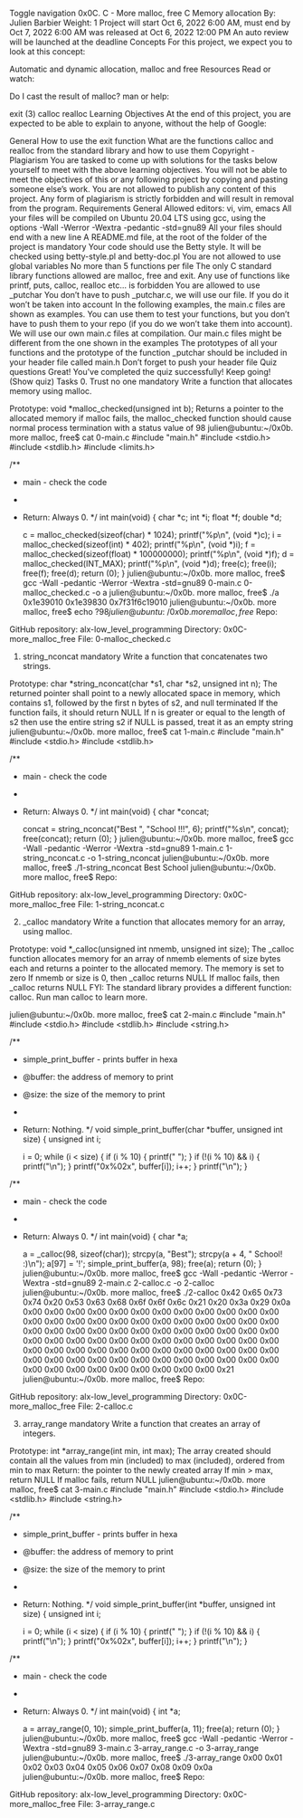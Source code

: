 Toggle navigation
0x0C. C - More malloc, free
C
Memory allocation
 By: Julien Barbier
 Weight: 1
 Project will start Oct 6, 2022 6:00 AM, must end by Oct 7, 2022 6:00 AM
 was released at Oct 6, 2022 12:00 PM
 An auto review will be launched at the deadline
Concepts
For this project, we expect you to look at this concept:

Automatic and dynamic allocation, malloc and free
Resources
Read or watch:

Do I cast the result of malloc?
man or help:

exit (3)
calloc
realloc
Learning Objectives
At the end of this project, you are expected to be able to explain to anyone, without the help of Google:

General
How to use the exit function
What are the functions calloc and realloc from the standard library and how to use them
Copyright - Plagiarism
You are tasked to come up with solutions for the tasks below yourself to meet with the above learning objectives.
You will not be able to meet the objectives of this or any following project by copying and pasting someone else’s work.
You are not allowed to publish any content of this project.
Any form of plagiarism is strictly forbidden and will result in removal from the program.
Requirements
General
Allowed editors: vi, vim, emacs
All your files will be compiled on Ubuntu 20.04 LTS using gcc, using the options -Wall -Werror -Wextra -pedantic -std=gnu89
All your files should end with a new line
A README.md file, at the root of the folder of the project is mandatory
Your code should use the Betty style. It will be checked using betty-style.pl and betty-doc.pl
You are not allowed to use global variables
No more than 5 functions per file
The only C standard library functions allowed are malloc, free and exit. Any use of functions like printf, puts, calloc, realloc etc… is forbidden
You are allowed to use _putchar
You don’t have to push _putchar.c, we will use our file. If you do it won’t be taken into account
In the following examples, the main.c files are shown as examples. You can use them to test your functions, but you don’t have to push them to your repo (if you do we won’t take them into account). We will use our own main.c files at compilation. Our main.c files might be different from the one shown in the examples
The prototypes of all your functions and the prototype of the function _putchar should be included in your header file called main.h
Don’t forget to push your header file
Quiz questions
Great! You've completed the quiz successfully! Keep going! (Show quiz)
Tasks
0. Trust no one
mandatory
Write a function that allocates memory using malloc.

Prototype: void *malloc_checked(unsigned int b);
Returns a pointer to the allocated memory
if malloc fails, the malloc_checked function should cause normal process termination with a status value of 98
julien@ubuntu:~/0x0b. more malloc, free$ cat 0-main.c
#include "main.h"
#include <stdio.h>
#include <stdlib.h>
#include <limits.h>

/**
 * main - check the code
 *
 * Return: Always 0.
 */
int main(void)
{
    char *c;
    int *i;
    float *f;
    double *d;

    c = malloc_checked(sizeof(char) * 1024);
    printf("%p\n", (void *)c);
    i = malloc_checked(sizeof(int) * 402);
    printf("%p\n", (void *)i);
    f = malloc_checked(sizeof(float) * 100000000);
    printf("%p\n", (void *)f);
    d = malloc_checked(INT_MAX);
    printf("%p\n", (void *)d);
    free(c);
    free(i);
    free(f);
    free(d);
    return (0);
}
julien@ubuntu:~/0x0b. more malloc, free$ gcc -Wall -pedantic -Werror -Wextra -std=gnu89 0-main.c 0-malloc_checked.c -o a
julien@ubuntu:~/0x0b. more malloc, free$ ./a 
0x1e39010
0x1e39830
0x7f31f6c19010
julien@ubuntu:~/0x0b. more malloc, free$ echo $?
98
julien@ubuntu:~/0x0b. more malloc, free$ 
Repo:

GitHub repository: alx-low_level_programming
Directory: 0x0C-more_malloc_free
File: 0-malloc_checked.c
  
1. string_nconcat
mandatory
Write a function that concatenates two strings.

Prototype: char *string_nconcat(char *s1, char *s2, unsigned int n);
The returned pointer shall point to a newly allocated space in memory, which contains s1, followed by the first n bytes of s2, and null terminated
If the function fails, it should return NULL
If n is greater or equal to the length of s2 then use the entire string s2
if NULL is passed, treat it as an empty string
julien@ubuntu:~/0x0b. more malloc, free$ cat 1-main.c
#include "main.h"
#include <stdio.h>
#include <stdlib.h>

/**
 * main - check the code
 *
 * Return: Always 0.
 */
int main(void)
{
    char *concat;

    concat = string_nconcat("Best ", "School !!!", 6);
    printf("%s\n", concat);
    free(concat);
    return (0);
}
julien@ubuntu:~/0x0b. more malloc, free$ gcc -Wall -pedantic -Werror -Wextra -std=gnu89 1-main.c 1-string_nconcat.c -o 1-string_nconcat
julien@ubuntu:~/0x0b. more malloc, free$ ./1-string_nconcat
Best School
julien@ubuntu:~/0x0b. more malloc, free$ 
Repo:

GitHub repository: alx-low_level_programming
Directory: 0x0C-more_malloc_free
File: 1-string_nconcat.c
  
2. _calloc
mandatory
Write a function that allocates memory for an array, using malloc.

Prototype: void *_calloc(unsigned int nmemb, unsigned int size);
The _calloc function allocates memory for an array of nmemb elements of size bytes each and returns a pointer to the allocated memory.
The memory is set to zero
If nmemb or size is 0, then _calloc returns NULL
If malloc fails, then _calloc returns NULL
FYI: The standard library provides a different function: calloc. Run man calloc to learn more.

julien@ubuntu:~/0x0b. more malloc, free$ cat 2-main.c
#include "main.h"
#include <stdio.h>
#include <stdlib.h>
#include <string.h>

/**
 * simple_print_buffer - prints buffer in hexa
 * @buffer: the address of memory to print
 * @size: the size of the memory to print
 *
 * Return: Nothing.
 */
void simple_print_buffer(char *buffer, unsigned int size)
{
    unsigned int i;

    i = 0;
    while (i < size)
    {
        if (i % 10)
        {
            printf(" ");
        }
        if (!(i % 10) && i)
        {
            printf("\n");
        }
        printf("0x%02x", buffer[i]);
        i++;
    }
    printf("\n");
}

/**
 * main - check the code
 *
 * Return: Always 0.
 */
int main(void)
{
    char *a;

    a = _calloc(98, sizeof(char));
    strcpy(a, "Best");
    strcpy(a + 4, " School! :)\n");
    a[97] = '!';
    simple_print_buffer(a, 98);
    free(a);
    return (0);
}
julien@ubuntu:~/0x0b. more malloc, free$ gcc -Wall -pedantic -Werror -Wextra -std=gnu89 2-main.c 2-calloc.c -o 2-calloc
julien@ubuntu:~/0x0b. more malloc, free$ ./2-calloc
0x42 0x65 0x73 0x74 0x20 0x53 0x63 0x68 0x6f 0x6f
0x6c 0x21 0x20 0x3a 0x29 0x0a 0x00 0x00 0x00 0x00
0x00 0x00 0x00 0x00 0x00 0x00 0x00 0x00 0x00 0x00
0x00 0x00 0x00 0x00 0x00 0x00 0x00 0x00 0x00 0x00
0x00 0x00 0x00 0x00 0x00 0x00 0x00 0x00 0x00 0x00
0x00 0x00 0x00 0x00 0x00 0x00 0x00 0x00 0x00 0x00
0x00 0x00 0x00 0x00 0x00 0x00 0x00 0x00 0x00 0x00
0x00 0x00 0x00 0x00 0x00 0x00 0x00 0x00 0x00 0x00
0x00 0x00 0x00 0x00 0x00 0x00 0x00 0x00 0x00 0x00
0x00 0x00 0x00 0x00 0x00 0x00 0x00 0x21
julien@ubuntu:~/0x0b. more malloc, free$ 
Repo:

GitHub repository: alx-low_level_programming
Directory: 0x0C-more_malloc_free
File: 2-calloc.c
  
3. array_range
mandatory
Write a function that creates an array of integers.

Prototype: int *array_range(int min, int max);
The array created should contain all the values from min (included) to max (included), ordered from min to max
Return: the pointer to the newly created array
If min > max, return NULL
If malloc fails, return NULL
julien@ubuntu:~/0x0b. more malloc, free$ cat 3-main.c
#include "main.h"
#include <stdio.h>
#include <stdlib.h>
#include <string.h>

/**
 * simple_print_buffer - prints buffer in hexa
 * @buffer: the address of memory to print
 * @size: the size of the memory to print
 *
 * Return: Nothing.
 */
void simple_print_buffer(int *buffer, unsigned int size)
{
    unsigned int i;

    i = 0;
    while (i < size)
    {
        if (i % 10)
        {
            printf(" ");
        }
        if (!(i % 10) && i)
        {
            printf("\n");
        }
        printf("0x%02x", buffer[i]);
        i++;
    }
    printf("\n");
}

/**
 * main - check the code
 *
 * Return: Always 0.
 */
int main(void)
{
    int *a;

    a = array_range(0, 10);
    simple_print_buffer(a, 11);
    free(a);
    return (0);
}
julien@ubuntu:~/0x0b. more malloc, free$ gcc -Wall -pedantic -Werror -Wextra -std=gnu89 3-main.c 3-array_range.c -o 3-array_range
julien@ubuntu:~/0x0b. more malloc, free$ ./3-array_range
0x00 0x01 0x02 0x03 0x04 0x05 0x06 0x07 0x08 0x09
0x0a
julien@ubuntu:~/0x0b. more malloc, free$ 
Repo:

GitHub repository: alx-low_level_programming
Directory: 0x0C-more_malloc_free
File: 3-array_range.c
  

